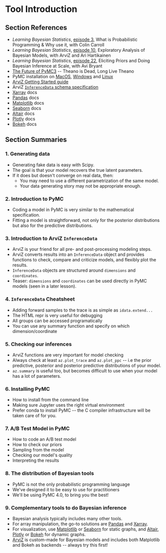# Tool Introduction


## Section References
- _Learning Bayesian Statistics_, [episode 3](https://www.learnbayesstats.com/episode/3-1-what-is-probabilistic-programming-why-use-it-with-colin-carroll), What is Probabilistic Programming & Why use it, with Colin Carroll
- _Learning Bayesian Statistics_, [episode 10](https://www.learnbayesstats.com/episode/10-exploratory-analysis-of-bayesian-models-with-arviz-and-ari-hartikainen), Exploratory Analysis of Bayesian Models, with ArviZ and Ari Hartikainen
- _Learning Bayesian Statistics_, [episode 22](https://www.learnbayesstats.com/episode/22-eliciting-priors-and-doing-bayesian-inference-at-scale-with-avi-bryant), Eliciting Priors and Doing Bayesian Inference at Scale, with Avi Bryant
- [The Future of PyMC3](https://pymc-devs.medium.com/the-future-of-pymc3-or-theano-is-dead-long-live-theano-d8005f8a0e9b) -- Theano is Dead, Long Live Theano
- PyMC installation on [MacOS](https://github.com/pymc-devs/PyMC/wiki/Installation-Guide-(MacOS)), [Windows](https://github.com/pymc-devs/PyMC/wiki/Installation-Guide-(Windows)) and [Linux](https://github.com/pymc-devs/PyMC/wiki/Installation-Guide-(Linux))
- [ArviZ Getting Started guide](https://arviz-devs.github.io/arviz/getting_started/index.html)
- ArviZ [`InferenceData` schema specification](https://arviz-devs.github.io/arviz/schema/schema.html)
- [Xarray](http://xarray.pydata.org/en/stable/) docs
- [Pandas](https://pandas.pydata.org/) docs
- [Matplotlib](https://matplotlib.org/) docs
- [Seaborn](https://seaborn.pydata.org/index.html) docs
- [Altair](https://altair-viz.github.io/) docs
- [Plotly](https://plotly.com/python/) docs
- [Bokeh](https://docs.bokeh.org/en/latest/) docs

## Section Summaries

### 1. Generating data
- Generating fake data is easy with Scipy.
- The goal is that your model recovers the true latent parameters.
- If it does but doesn't converge on real data, then:
    - You may need to use a different parametrization of the same model.
    - Your data generating story may not be appropriate enough.

### 2. Introduction to PyMC
- Coding a model in PyMC is very similar to the mathematical specification.
- Fitting a model is straightforward, not only for the posterior distributions but also for the predictive distributions.

### 3.  Introduction to ArviZ `InferenceData`
- ArviZ is your friend for all pre- and post-processing modeling steps.
- ArviZ converts results into an `InferenceData` object and provides functions to check, compare and criticize models, and flexibly plot the results.
- `InferenceData` objects are structured around `dimensions` and `coordinates`.
- Teaser: `dimensions` and `coordinates` can be used directly in PyMC models (seen in a later lesson).

### 4. `InferenceData` Cheatsheet
- Adding forward samples to the trace is as simple as `idata.extend...`
- The HTML repr is very useful for debugging
- All groups can be accessed programatically
- You can use any summary function and specify on which dimension/coordinate

### 5. Checking our inferences
- ArviZ functions are very important for model checking
- Always check at least `az.plot_trace` and `az.plot_ppc` -- i.e the prior predictive, posterior and posterior predictive distributions of your model.
- `az.summary` is useful too, but becomes difficult to use when your model has a lot of parameters.

### 6. Installing PyMC
- How to install from the command line 
- Making sure Jupyter uses the right virtual environment
- Prefer conda to install PyMC -- the C compiler infrastructure will be taken care of for you.

### 7. A/B Test Model in PyMC
- How to code an A/B test model
- How to check our priors
- Sampling from the model
- Checking our model's quality
- Interpreting the results

### 8. The distribution of Bayesian tools
- PyMC is not the only probabilistic programming language
- We've designed it to be easy to use for practitioners
- We'll be using PyMC 4.0, to bring you the best!

### 9. Complementary tools to do Bayesian inference
- Bayesian analysis typically includes many other tools.
- For array manipulation, the go-to solutions are [Pandas](https://pandas.pydata.org/) and [Xarray](http://xarray.pydata.org/en/stable/).
- For visualization, use [Matplotlib](https://matplotlib.org/) or [Seaborn](https://seaborn.pydata.org/index.html) for static graphs, and [Altair](https://altair-viz.github.io/), [Plotly](https://plotly.com/python/) or [Bokeh](https://docs.bokeh.org/en/latest/) for dynamic graphs.
- [ArviZ](https://arviz-devs.github.io/arviz/) is custom-made for Bayesian models and includes both Matplotlib and Bokeh as backends -- always try this first!
